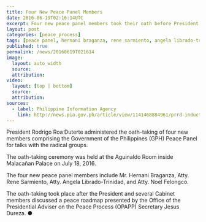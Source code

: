 ```yaml
---
title: Four New Peace Panel Members
date: 2016-06-19T02:16:14UTC
excerpt: Four new peace panel members took their oath before President Rodrigo Duterte in Malacañan Palace on July 18, 2016.
layout: post
categories: [peace_process]
tags: [peace panel, hernani braganza, rene sarmiento, angela librado-trinidad, noel felongco]
published: true
permalink: /news/20160619T021614
image:
  layout: auto_width
  source: 
  attribution: 
video:
  layout: [top | bottom]
  source: 
  attribution: 
sources:
  - label: Philippine Information Agency
    link: http://news.pia.gov.ph/article/view/1141468884961/prrd-inducts-into-office-4-new-peace-panel-members
---
```


President Rodrigo Roa Duterte administered the oath-taking of four new members comprising the Government of the Philippines (GPH) Peace Panel for talks with the radical groups.

The oath-taking ceremony was held at the Aguinaldo Room inside Malacañan Palace on July 18, 2016.

The four new peace panel members include Mr. Hernani Braganza, Atty. Rene Sarmiento, Atty. Angela Librado-Trinidad, and Atty. Noel Felongco.

The oath-taking took place after the President and several Cabinet members discussed a peace roadmap presented by the Office of the Presidential Adviser on the Peace Process (OPAPP) Secretary Jesus Dureza.
&#x25cf;
